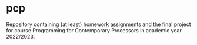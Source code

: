 # pcp
 Repository containing (at least) homework assignments and the final project for course Programming for Contemporary Processors in academic year 2022/2023.
